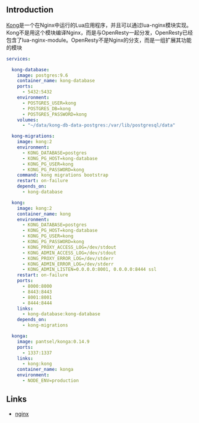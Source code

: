 ## Introduction

[Kong](https://docs.konghq.com/gateway/latest/)是一个在Nginx中运行的Lua应用程序，并且可以通过lua-nginx模块实现。Kong不是用这个模块编译Nginx，而是与OpenResty一起分发，OpenResty已经包含了lua-nginx-module。OpenResty不是Nginx的分支，而是一组扩展其功能的模块



```yml
services:

  kong-database:
    image: postgres:9.6
    container_name: kong-database
    ports:
      - 5432:5432
    environment:
      - POSTGRES_USER=kong
      - POSTGRES_DB=kong
      - POSTGRES_PASSWORD=kong
    volumes:
      - "~/data/kong-db-data-postgres:/var/lib/postgresql/data"

  kong-migrations:
    image: kong:2
    environment:
      - KONG_DATABASE=postgres
      - KONG_PG_HOST=kong-database
      - KONG_PG_USER=kong
      - KONG_PG_PASSWORD=kong
    command: kong migrations bootstrap
    restart: on-failure
    depends_on:
      - kong-database

  kong:
    image: kong:2
    container_name: kong
    environment:
      - KONG_DATABASE=postgres
      - KONG_PG_HOST=kong-database
      - KONG_PG_USER=kong
      - KONG_PG_PASSWORD=kong
      - KONG_PROXY_ACCESS_LOG=/dev/stdout
      - KONG_ADMIN_ACCESS_LOG=/dev/stdout
      - KONG_PROXY_ERROR_LOG=/dev/stderr
      - KONG_ADMIN_ERROR_LOG=/dev/stderr
      - KONG_ADMIN_LISTEN=0.0.0.0:8001, 0.0.0.0:8444 ssl
    restart: on-failure
    ports:
      - 8000:8000
      - 8443:8443
      - 8001:8001
      - 8444:8444
    links:
      - kong-database:kong-database
    depends_on:
      - kong-migrations

  konga:
    image: pantsel/konga:0.14.9
    ports:
      - 1337:1337
    links:
      - kong:kong
    container_name: konga
    environment:
      - NODE_ENV=production
```





## Links

- [nginx](/docs/CS/CN/nginx/nginx.md)